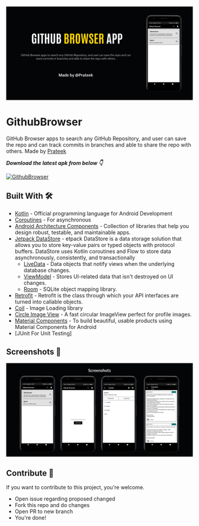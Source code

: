 
![alt-text](Screenshots/github_browser.png "Header Card")

# GithubBrowser
GitHub Browser apps to search any GitHub Repository, and user can save the repo and can track commits in branches and able to share the repo with others. Made by [Prateek](https://github.com/prateekcode/)


***Download the latest apk from below 👇***

[![GithubBrowser](https://img.shields.io/badge/GithubBrowser-App%20Download-brightgreen?style=for-the-badge&logo=android)](app/release/app-release.apk)

## Built With 🛠
* [Kotlin](https://kotlinlang.org/) - Official programming language for Android Development
* [Coroutines](https://kotlinlang.org/docs/reference/coroutines-overview.html) - For asynchronous
* [Android Architecture Components](https://developer.android.com/topic/libraries/architecture) - Collection of libraries that help you design robust, testable, and maintainable apps.
* [Jetpack DataStore](https://developer.android.com/topic/libraries/architecture/datastore) - etpack DataStore is a data storage solution that allows you to store key-value pairs or typed objects with protocol buffers. DataStore uses Kotlin coroutines and Flow to store data asynchronously, consistently, and transactionally
  * [LiveData](https://developer.android.com/topic/libraries/architecture/livedata) - Data objects that notify views when the underlying database changes.
  * [ViewModel](https://developer.android.com/topic/libraries/architecture/viewmodel) - Stores UI-related data that isn't destroyed on UI changes.
  * [Room](https://developer.android.com/topic/libraries/architecture/room) - SQLite object mapping library.
* [Retrofit](https://square.github.io/retrofit/) - Retrofit is the class through which your API interfaces are turned into callable objects.
* [Coil](https://github.com/coil-kt/coil) - Image Loading library
* [Circle Image View](https://github.com/hdodenhof/CircleImageView) - A fast circular ImageView perfect for profile images.
* [Material Components](https://material.io/develop/android) - To build beautiful, usable products using Material Components for Android
* [JUnit For Unit Testing]

## Screenshots 📸
![alt-text](Screenshots/github_browser_ss.png "Screenshot")

## Contribute 🤝
If you want to contribute to this project, you're welcome.
  * Open issue regarding proposed changed
  * Fork this repo and do changes
  * Open PR to new branch
  * You're done!
